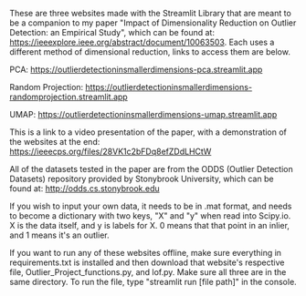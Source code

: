 These are three websites made with the Streamlit Library that are meant to be a companion to my paper "Impact of Dimensionality Reduction on Outlier Detection: an Empirical Study", which can be found at: https://ieeexplore.ieee.org/abstract/document/10063503.
Each uses a different method of dimensional reduction, links to access them are below.

PCA: https://outlierdetectioninsmallerdimensions-pca.streamlit.app

Random Projection:  https://outlierdetectioninsmallerdimensions-randomprojection.streamlit.app

UMAP: https://outlierdetectioninsmallerdimensions-umap.streamlit.app

This is a link to a video presentation of the paper, with a demonstration of the websites at the end: https://ieeecps.org/files/28VK1c2bFDq8efZDdLHCtW

All of the datasets tested in the paper are from the ODDS (Outlier Detection Datasets) repository provided by Stonybrook University, which can be found at: http://odds.cs.stonybrook.edu

If you wish to input your own data, it needs to be in .mat format, and needs to become a dictionary with two keys, "X" and "y" when read into Scipy.io. X is the data itself, and y is labels for X. 0 means that that point in an inlier, and 1 means it's an outlier.

If you want to run any of these websites offline, make sure everything in requirements.txt is installed and then download that website's respective file, Outlier_Project_functions.py, and lof.py. Make sure all three are in the same directory. To run the file, type "streamlit run [file path]" in the console.
